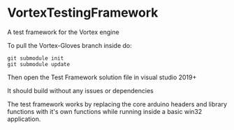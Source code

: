 # VortexTestingFramework
A test framework for the Vortex engine

To pull the Vortex-Gloves branch inside do:
```
git submodule init
git submodule update
```

Then open the Test Framework solution file in visual studio 2019+

It should build without any issues or dependencies

The test framework works by replacing the core arduino headers and 
library functions with it's own functions while running inside a basic 
win32 application.
